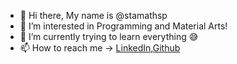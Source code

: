 - 👋 Hi there, My name is @stamathsp
- 👀 I’m interested in Programming and Material Arts! 
- 🌱 I’m currently trying to learn everything 😅
- 📫 How to reach me -> [LinkedIn](https://www.linkedin.com/in/stamatis-petrou-196737228/),[Github](https://github.com/stamathsp)

<!---
stamathsp/stamathsp is a ✨ special ✨ repository because its `README.md` (this file) appears on your GitHub profile.
You can click the Preview link to take a look at your changes.
--->
